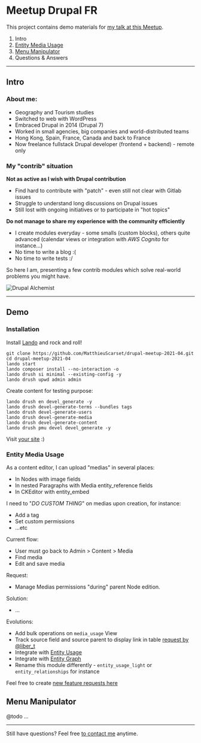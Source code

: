 # Meetup Drupal FR

This project contains demo materials for [my talk at this Meetup](https://www.meetup.com/drupal-france-francophonie/events/277241567/).

1. Intro
2. [Entity Media Usage](https://www.drupal.org/project/entity_media_usage)
3. [Menu Manipulator](https://www.drupal.org/project/menu_manipulator)
4. Questions & Answers

---

## Intro

### About me: 
- Geography and Tourism studies
- Switched to web with WordPress
- Embraced Drupal in 2014 (Drupal 7)
- Worked in small agencies, big companies and world-distributed teams
- Hong Kong, Spain, France, Canada and back to France
- Now freelance fullstack Drupal developer (frontend + backend) - remote only

### My "contrib" situation

**Not as active as I wish with Drupal contribution**
- Find hard to contribute with "patch" - even still not clear with Gitlab issues
- Struggle to understand long discussions on Drupal issues
- Still lost with ongoing initiatives or to participate in "hot topics"

**Do not manage to share my experience with the community efficiently**
- I create modules everyday - some smalls (custom blocks), others quite advanced (calendar views or integration with *AWS Cognito* for instance...)
- No time to write a blog :(
- No time to write tests :/

So here I am, presenting a few contrib modules which solve real-world problems you might have.

![Drupal Alchemist](https://matthieuscarset.com/drupal_meetup_alchemist.jpg)

---

## Demo

### Installation

Install [Lando](https://docs.lando.dev/basics/installation.html) and rock and roll!

```
git clone https://github.com/MatthieuScarset/drupal-meetup-2021-04.git
cd drupal-meetup-2021-04
lando start
lando composer install --no-interaction -o
lando drush si minimal --existing-config -y
lando drush upwd admin admin
```

Create content for testing purpose:
``` 
lando drush en devel_generate -y
lando drush devel-generate-terms --bundles tags
lando drush devel-generate-users
lando drush devel-generate-media
lando drush devel-generate-content
lando drush pmu devel devel_generate -y
```

Visit [your site](https://drupal-meetup.lndo.site) :)

### Entity Media Usage

As a content editor, I can upload "medias" in several places:
- In Nodes with image fields
- In nested Paragraphs with Media entity_reference fields
- In CKEditor with entity_embed

I need to "*DO CUSTOM THING*" on medias upon creation, for instance:
- Add a tag
- Set custom permissions
- ...etc

Current flow:
- User must go back to Admin > Content > Media
- Find media
- Edit and save media
  
Request:
- Manage Medias permissions "during" parent Node edition.

Solution:
- ...

Evolutions:
- Add bulk operations on `media_usage` View
- Track source field and source parent to display link in table [request by @liber_t](https://www.drupal.org/project/entity_media_usage/issues/3210523)
- Integrate with [Entity Usage](https://www.drupal.org/project/entity_usage)
- Integrate with [Entity Graph](https://www.drupal.org/project/entity_graph_usage)
- Rename this module differently - `entity_usage_light` or `entity_relationships` for instance

Feel free to create [new feature requests here](https://www.drupal.org/project/issues/entity_media_usage?categories=All)

## Menu Manipulator

@todo ...

---

Still have questions? Feel free [to contact me](https://matthieuscarset.com) anytime.
